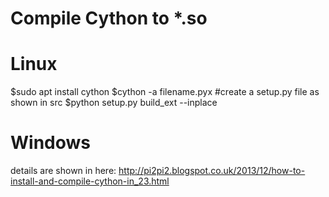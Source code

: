 Compile Cython to *.so
===
Linux
==
$sudo apt install cython
$cython -a filename.pyx
#create a setup.py file as shown in src
$python setup.py build_ext --inplace

Windows
==
details are shown in here:
http://pi2pi2.blogspot.co.uk/2013/12/how-to-install-and-compile-cython-in_23.html
